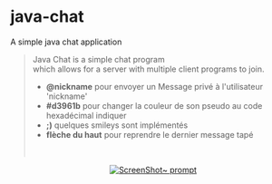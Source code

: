 # java-chat
A simple java chat application

> Java Chat is a simple chat program  
> which allows for a server with multiple
> client programs to join.
        <ul>
        <li><b>@nickname</b> pour envoyer un Message privé à l'utilisateur 'nickname'</li>
        <li><b>#d3961b</b> pour changer la couleur de son pseudo au code hexadécimal indiquer</li>
        <li><b>;)</b> quelques smileys sont implémentés</li>
        <li><b>flèche du haut</b> pour reprendre le dernier message tapé</li>
        </ul><br/>



<p align="center">
  <a href="https://raw.githubusercontent.com/Drakirus/java-chat/master/screen.png">
    <img alt="ScreenShot~ prompt" src="https://raw.githubusercontent.com/Drakirus/java-chat/master/screen.png">
  </a>
</p>
